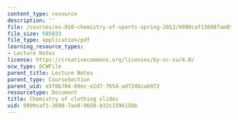 ```yaml
---
content_type: resource
description: ''
file: /courses/es-010-chemistry-of-sports-spring-2013/9999caf136987ae89650b32c159615bb_MITES_010S13_lec11.pdf
file_size: 505833
file_type: application/pdf
learning_resource_types:
- Lecture Notes
license: https://creativecommons.org/licenses/by-nc-sa/4.0/
ocw_type: OCWFile
parent_title: Lecture Notes
parent_type: CourseSection
parent_uid: e5f0b704-09ec-e2d7-7654-ad724bcab972
resourcetype: Document
title: Chemistry of clothing slides
uid: 9999caf1-3698-7ae8-9650-b32c159615bb
---
```

